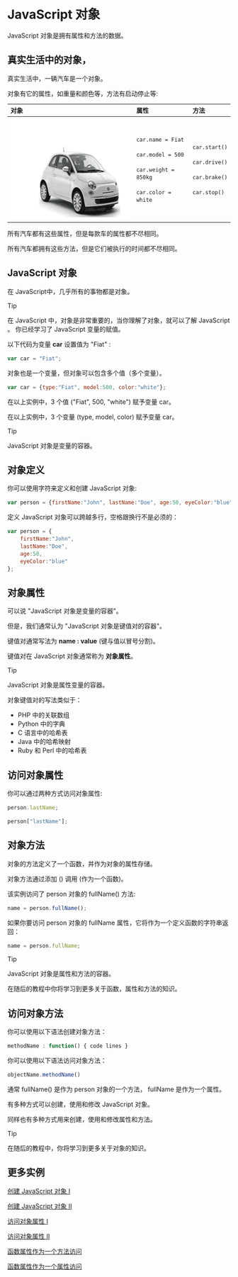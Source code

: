# JavaScript 对象

JavaScript 对象是拥有属性和方法的数据。

## 真实生活中的对象，

真实生活中，一辆汽车是一个对象。

对象有它的属性，如重量和颜色等，方法有启动停止等:

| 对象  | 属性  | 方法  |
| :------------ | :------------ | :------------ |
| <img src="img/objectExplained.gif" style="width:368px;height:230px">  | `car.name = Fiat` <br><br> `car.model = 500` <br><br> `car.weight = 850kg` <br><br> `car.color = white`  |`car.start()` <br><br> `car.drive()` <br><br> `car.brake()` <br><br> `car.stop()`  |

所有汽车都有这些属性，但是每款车的属性都不尽相同。

所有汽车都拥有这些方法，但是它们被执行的时间都不尽相同。

## JavaScript 对象

在 JavaScript中，几乎所有的事物都是对象。

> [!TIP]
> 在 JavaScript 中，对象是非常重要的，当你理解了对象，就可以了解 JavaScript 。
你已经学习了 JavaScript 变量的赋值。

以下代码为变量 **car** 设置值为 "Fiat" :

```javascript
var car = "Fiat";
```

对象也是一个变量，但对象可以包含多个值（多个变量）。

```javascript
var car = {type:"Fiat", model:500, color:"white"};
```

在以上实例中，3 个值 ("Fiat", 500, "white") 赋予变量 car。

在以上实例中，3 个变量 (type, model, color) 赋予变量 car。

> [!TIP]
> JavaScript 对象是变量的容器。

## 对象定义

你可以使用字符来定义和创建 JavaScript 对象:

<!--sec data-title="实例" data-filename="js_object_create_1" ces-->
```javascript
var person = {firstName:"John", lastName:"Doe", age:50, eyeColor:"blue"};
```
<!--endsec-->

定义 JavaScript 对象可以跨越多行，空格跟换行不是必须的：

<!--sec data-title="实例" data-filename="js_object_create_2" ces-->
```javascript
var person = {
    firstName:"John",
    lastName:"Doe",
    age:50,
    eyeColor:"blue"
};
```
<!--endsec-->

## 对象属性

可以说 "JavaScript 对象是变量的容器"。

但是，我们通常认为 "JavaScript 对象是键值对的容器"。

键值对通常写法为 **name : value** (键与值以冒号分割)。

键值对在 JavaScript 对象通常称为 **对象属性**。

> [!TIP]
> JavaScript 对象是属性变量的容器。

对象键值对的写法类似于：

- PHP 中的关联数组
- Python 中的字典
- C 语言中的哈希表
- Java 中的哈希映射
- Ruby 和 Perl 中的哈希表

## 访问对象属性

你可以通过两种方式访问对象属性:

<!--sec data-title="实例" data-filename="js_object_properties_1" ces-->
```javascript
person.lastName;
```
<!--endsec-->

<!--sec data-title="实例" data-filename="js_object_properties_2" ces-->
```javascript
person["lastName"];
```
<!--endsec-->

## 对象方法

对象的方法定义了一个函数，并作为对象的属性存储。

对象方法通过添加 () 调用 (作为一个函数)。

该实例访问了 person 对象的 fullName() 方法:

<!--sec data-title="实例" data-filename="js_object_method" ces-->
```javascript
name = person.fullName();
```
<!--endsec-->

如果你要访问 person 对象的 fullName 属性，它将作为一个定义函数的字符串返回：

<!--sec data-title="实例" data-filename="js_object_function" ces-->
```javascript
name = person.fullName;
```
<!--endsec-->

> [!TIP]
> JavaScript 对象是属性和方法的容器。

在随后的教程中你将学习到更多关于函数，属性和方法的知识。

## 访问对象方法

你可以使用以下语法创建对象方法：

```javascript
methodName : function() { code lines }
```

你可以使用以下语法访问对象方法：

```javascript
objectName.methodName()
```

通常 fullName() 是作为 person 对象的一个方法， fullName 是作为一个属性。

有多种方式可以创建，使用和修改 JavaScript 对象。

同样也有多种方式用来创建，使用和修改属性和方法。

> [!TIP]
> 在随后的教程中，你将学习到更多关于对象的知识。

## 更多实例

[创建 JavaScript 对象 I](../run/run.html#filename=js_object_create_1 "创建 JavaScript 对象 I")

[创建 JavaScript 对象 II](../run/run.html#filename=js_object_create_2 "创建 JavaScript 对象 II")

[访问对象属性 I](../run/run.html#filename=js_object_properties_1 "访问对象属性 I")

[访问对象属性 II](../run/run.html#filename=js_object_properties_2 "访问对象属性 II")

[函数属性作为一个方法访问](../run/run.html#filename=js_object_method "函数属性作为一个方法访问")

[函数属性作为一个属性访问](../run/run.html#filename=js_object_function "函数属性作为一个属性访问")